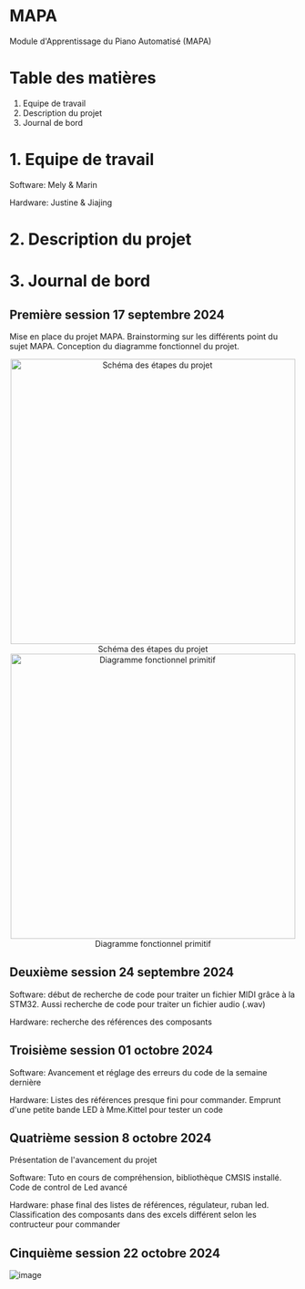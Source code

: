 # MAPA
Module d'Apprentissage du Piano Automatisé (MAPA)

# Table des matières
1. Equipe de travail
2. Description du projet
3. Journal de bord

# 1. Equipe de travail

Software: Mely & Marin

Hardware: Justine & Jiajing

# 2. Description du projet
# 3. Journal de bord

## Première session 17 septembre 2024

Mise en place du projet MAPA. Brainstorming sur les différents point du sujet MAPA. Conception du diagramme fonctionnel du projet.

<div align="center">
  <img src="https://github.com/user-attachments/assets/c3d9098e-1550-47c4-95c5-e33217d4f7e7" alt="Schéma des étapes du projet" width="500"/>
</div>
<div align="center">
Schéma des étapes du projet
</div>

<div align="center">
  <img src="https://github.com/user-attachments/assets/de302488-39e3-42fb-bcfc-21a35f90154a" alt="Diagramme fonctionnel primitif" width="500"/>
</div>
<div align="center">
Diagramme fonctionnel primitif
</div>

## Deuxième session 24 septembre 2024
Software: début de recherche de code pour traiter un fichier MIDI grâce à la STM32. Aussi recherche de code pour traiter un fichier audio (.wav)

Hardware: recherche des références des composants
## Troisième session 01 octobre 2024
Software: Avancement et réglage des erreurs du code de la semaine dernière

Hardware: Listes des références presque fini pour commander. Emprunt d'une petite bande LED à Mme.Kittel pour tester un code

## Quatrième session 8 octobre 2024

Présentation de l'avancement du projet

Software: Tuto en cours de compréhension, bibliothèque CMSIS installé. Code de control de Led avancé

Hardware: phase final des listes de références, régulateur, ruban led. Classification des composants dans des excels différent selon les contructeur pour commander

## Cinquième session 22 octobre 2024
![image](https://github.com/user-attachments/assets/caae2b9b-f800-4daa-a783-dbfd19fdef90)

